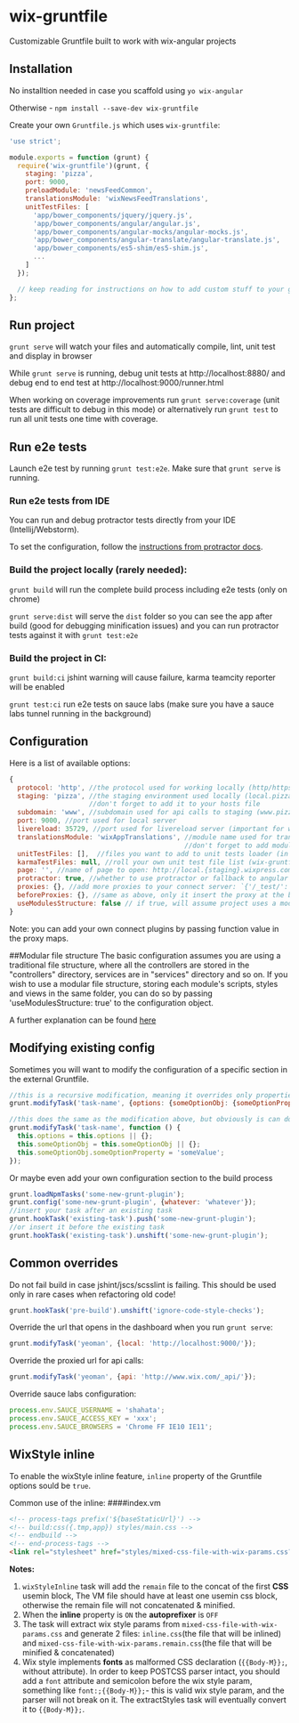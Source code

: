 # wix-gruntfile

Customizable Gruntfile built to work with wix-angular projects

## Installation

No installtion needed in case you scaffold using `yo wix-angular`

Otherwise - `npm install --save-dev wix-gruntfile`

Create your own `Gruntfile.js` which uses `wix-gruntfile`:

```js
'use strict';

module.exports = function (grunt) {
  require('wix-gruntfile')(grunt, {
    staging: 'pizza',
    port: 9000,
    preloadModule: 'newsFeedCommon',
    translationsModule: 'wixNewsFeedTranslations',
    unitTestFiles: [
      'app/bower_components/jquery/jquery.js',
      'app/bower_components/angular/angular.js',
      'app/bower_components/angular-mocks/angular-mocks.js',
      'app/bower_components/angular-translate/angular-translate.js',
      'app/bower_components/es5-shim/es5-shim.js',
      ...
    ]
  });

  // keep reading for instructions on how to add custom stuff to your grunt
};
```

## Run project

`grunt serve` will watch your files and automatically compile, lint, unit test and display in browser

While `grunt serve` is running, debug unit tests at http://localhost:8880/ and debug end to end test at http://localhost:9000/runner.html

When working on coverage improvements run `grunt serve:coverage` (unit tests are difficult to debug in this mode) or alternatively run `grunt test` to run all unit tests one time with coverage.

## Run e2e tests

Launch e2e test by running `grunt test:e2e`. Make sure that `grunt serve` is running.

### Run e2e tests from IDE

You can run and debug protractor tests directly from your IDE (Intellij/Webstorm).

To set the configuration, follow the [instructions from protractor docs](https://github.com/angular/protractor/blob/master/docs/debugging.md#setting-up-webstorm-for-debugging).

### Build the project locally (rarely needed):

`grunt build` will run the complete build process including e2e tests (only on chrome)

`grunt serve:dist` will serve the `dist` folder so you can see the app after build (good for debugging minification issues) and you can run protractor tests against it with `grunt test:e2e`

### Build the project in CI:

`grunt build:ci` jshint warning will cause failure, karma teamcity reporter will be enabled

`grunt test:ci` run e2e tests on sauce labs (make sure you have a sauce labs tunnel running in the background)

## Configuration

Here is a list of available options:

```js
{
  protocol: 'http', //the protocol used for working locally (http/https)
  staging: 'pizza', //the staging environment used locally (local.pizza.wixpress.com)
                    //don't forget to add it to your hosts file
  subdomain: 'www', //subdomain used for api calls to staging (www.pizza.wixpress.com/_api)
  port: 9000, //port used for local server
  livereload: 35729, //port used for livereload server (important for when running multiple grunts)
  translationsModule: 'wixAppTranslations', //module name used for translations
                                            //don't forget to add module dependency for this
  unitTestFiles: [],  //files you want to add to unit tests loader (in addition to your sources)
  karmaTestFiles: null, //roll your own unit test file list (wix-gruntfile will not add anything)
  page: '', //name of page to open: http://local.{staging}.wixpress.com:{port}/{page}
  protractor: true, //whether to use protractor or fallback to angular scenario
  proxies: {}, //add more proxies to your connect server: `{'/_test/': 'http://www.wix.com/', ...}`
  beforeProxies: {}, //same as above, only it insert the proxy at the beginning of the list
  useModulesStructure: false // if true, will assume project uses a modular file structure (see below for an elaboration)
}
```

Note: you can add your own connect plugins by passing function value in the proxy maps.

##Modular file structure
The basic configuration assumes you are using a traditional file structure, where all the controllers are stored in the "controllers" directory, services are in "services" directory and so on.
If you wish to use a modular file structure, storing each module's scripts, styles and views in the same folder, you can do so by passing 'useModulesStructure: true' to the configuration object.

A further explanation can be found [here](MODULES.md)

## Modifying existing config

Sometimes you will want to modify the configuration of a specific section in the external Gruntfile.

```js
//this is a recursive modification, meaning it overrides only properties that are not objects
grunt.modifyTask('task-name', {options: {someOptionObj: {someOptionProperty: 'someValue'}}});

//this does the same as the modification above, but obviously is can do a lot more
grunt.modifyTask('task-name', function () {
  this.options = this.options || {};
  this.someOptionObj = this.someOptionObj || {};
  this.someOptionObj.someOptionProperty = 'someValue';
});
```

Or maybe even add your own configuration section to the build process

```js
grunt.loadNpmTasks('some-new-grunt-plugin');
grunt.config('some-new-grunt-plugin', {whatever: 'whatever'});
//insert your task after an existing task
grunt.hookTask('existing-task').push('some-new-grunt-plugin');
//or insert it before the existing task
grunt.hookTask('existing-task').unshift('some-new-grunt-plugin');
```

## Common overrides

Do not fail build in case jshint/jscs/scsslint is failing. This should be used only in rare cases when refactoring old code!
```js
grunt.hookTask('pre-build').unshift('ignore-code-style-checks');
```

Override the url that opens in the dashboard when you run `grunt serve`:
```js
grunt.modifyTask('yeoman', {local: 'http://localhost:9000/'});
```

Override the proxied url for api calls:
```js
grunt.modifyTask('yeoman', {api: 'http://www.wix.com/_api/'});
```

Override sauce labs configuration:
```js
process.env.SAUCE_USERNAME = 'shahata';
process.env.SAUCE_ACCESS_KEY = 'xxx';
process.env.SAUCE_BROWSERS = 'Chrome FF IE10 IE11';
```


## WixStyle inline
To enable the wixStyle inline feature, `inline` property of the Gruntfile options sould be `true`.

Common use of the inline:
####index.vm
```html
<!-- process-tags prefix('${baseStaticUrl}') -->
<!-- build:css({.tmp,app}) styles/main.css -->
<!-- endbuild -->
<!-- end-process-tags -->
<link rel="stylesheet" href="styles/mixed-css-file-with-wix-params.css?__extractStyles=inline.css" />
```
**Notes:**
1. `wixStyleInline` task will add the `remain` file to the concat of the first **CSS** usemin block, The VM file should have at least one usemin css block, otherwise the remain file will not concatenated & minified.
2. When the **inline** property is `ON` the **autoprefixer** is `OFF`
3. The task will extract wix style params from `mixed-css-file-with-wix-params.css` and generate 2 files: `inline.css`(the file that will be inlined) and `mixed-css-file-with-wix-params.remain.css`(the file that will be minified & concatenated)
4. Wix style implements **fonts** as malformed CSS declaration (`{{Body-M}};`, without attribute). 
In order to keep POSTCSS parser intact, you should add a `font` attribute and semicolon before the wix style param, something like `font:;{{Body-M}};`- this is valid wix style param, and the parser will not break on it. 
The extractStyles task will eventually convert it to `{{Body-M}};`.
